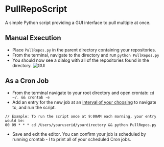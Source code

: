 # PullRepoScript
A simple Python script providing a GUI interface to pull multiple at once.

## Manual Execution
* Place `PullRepos.py` in the parent directory containing your repositories.
* From the terminal, navigate to the directory and run `python PullRepos.py`
* You should now see a dialog with all of the repositories found in the directory.
![GUI](https://www.upnad.am/images/gui.png)

## As a Cron Job
* From the terminal navigate to your root directory and open crontab: `cd ~/. && crontab -e`
* Add an entry for the new job at an [interval of your choosing](https://opensource.com/article/17/11/how-use-cron-linux) to navigate to, and run the script.
```
// Example: To run the script once at 9:00AM each morning, your entry would be:
00 09 * * * cd /Users/youruserid/yourdirectory && python PullRepos.py
```
* Save and exit the editor. You can confirm your job is scheduled by running crontab - l to print all of your scheduled Cron jobs.
